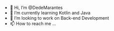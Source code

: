 - 👋 Hi, I’m @DedeMarantes
- 🌱 I’m currently learning Kotlin and Java
- 💞️ I’m looking to work on Back-end Development
- 📫 How to reach me ...

<!---
DedeMarantes/DedeMarantes is a ✨ special ✨ repository because its `README.md` (this file) appears on your GitHub profile.
You can click the Preview link to take a look at your changes.
--->
